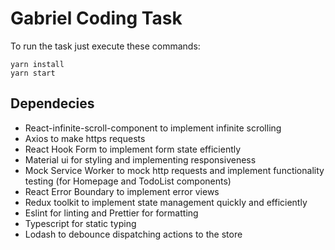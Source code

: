 # Gabriel Coding Task

To run the task just execute these commands:

```
yarn install
yarn start
```

## Dependecies

* React-infinite-scroll-component to implement infinite scrolling
* Axios to make https requests
* React Hook Form to implement form state efficiently
* Material ui for styling and implementing responsiveness
* Mock Service Worker to mock http requests and implement functionality testing (for Homepage and TodoList components)
* React Error Boundary to implement error views
* Redux toolkit to implement state management quickly and efficiently
* Eslint for linting and Prettier for formatting
* Typescript for static typing
* Lodash to debounce dispatching actions to the store